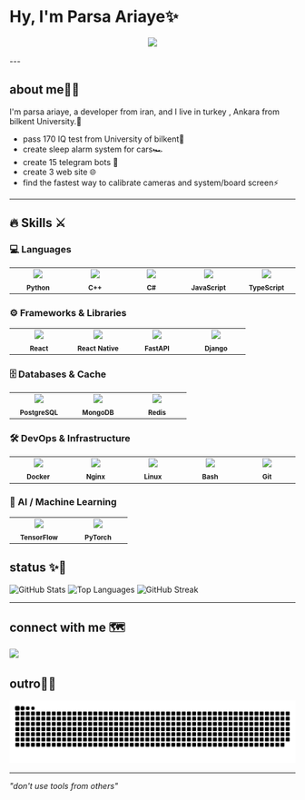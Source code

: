 # Hy, I'm Parsa Ariaye✨️
<p align="center">
  <a href="https://github.com/japanse-samurai">
    <img src="https://readme-typing-svg.herokuapp.com?color=00FF00&center=true&vCenter=true&lines=Welcome;From+Bilkent+University;Py%2C+JS%2C+C%23%2C+Bash;Networking%2C+AI%2C+Machine;Games+Graphic%2C+Game+Psychic;Retry%E2%9C%A8" />
  </a>
</p>
---

## about me🚶‍♂️
I'm parsa ariaye, a developer from iran, and I live in turkey , Ankara from bilkent University.👾
- pass 170 IQ test from University of bilkent🧠
- create sleep alarm system for cars🏎️
- create 15 telegram bots 🤖
- create 3 web site 🌐
- find the fastest way to calibrate cameras and system/board screen⚡

---
## 🔥 Skills ⚔️
### 💻 Languages
<table align="center">
  <tr>
    <td align="center" width="90">
      <img src="https://skillicons.dev/icons?i=python&theme=dark" width="55"/><br/>
      <sub><b>Python</b></sub>
    </td>
    <td align="center" width="90">
      <img src="https://skillicons.dev/icons?i=cpp&theme=dark" width="55"/><br/>
      <sub><b>C++</b></sub>
    </td>
    <td align="center" width="90">
      <img src="https://skillicons.dev/icons?i=cs&theme=dark" width="55"/><br/>
      <sub><b>C#</b></sub>
    </td>
    <td align="center" width="90">
      <img src="https://skillicons.dev/icons?i=js&theme=dark" width="55"/><br/>
      <sub><b>JavaScript</b></sub>
    </td>
    <td align="center" width="90">
      <img src="https://skillicons.dev/icons?i=ts&theme=dark" width="55"/><br/>
      <sub><b>TypeScript</b></sub>
    </td>
  </tr>
</table>

### ⚙️ Frameworks & Libraries
<table align="center">
  <tr>
    <td align="center" width="90">
      <img src="https://skillicons.dev/icons?i=react&theme=dark" width="55"/><br/>
      <sub><b>React</b></sub>
    </td>
    <td align="center" width="90">
      <img src="https://skillicons.dev/icons?i=react&theme=dark" width="55"/><br/>
      <sub><b>React Native</b></sub>
    </td>
    <td align="center" width="90">
      <img src="https://skillicons.dev/icons?i=fastapi&theme=dark" width="55"/><br/>
      <sub><b>FastAPI</b></sub>
    </td>
    <td align="center" width="90">
      <img src="https://skillicons.dev/icons?i=django&theme=dark" width="55"/><br/>
      <sub><b>Django</b></sub>
    </td>
  </tr>
</table>

### 🗄️ Databases & Cache
<table align="center">
  <tr>
    <td align="center" width="90">
      <img src="https://skillicons.dev/icons?i=postgres&theme=dark" width="55"/><br/>
      <sub><b>PostgreSQL</b></sub>
    </td>
    <td align="center" width="90">
      <img src="https://skillicons.dev/icons?i=mongodb&theme=dark" width="55"/><br/>
      <sub><b>MongoDB</b></sub>
    </td>
    <td align="center" width="90">
      <img src="https://skillicons.dev/icons?i=redis&theme=dark" width="55"/><br/>
      <sub><b>Redis</b></sub>
    </td>
  </tr>
</table>

### 🛠️ DevOps & Infrastructure
<table align="center">
  <tr>
    <td align="center" width="90">
      <img src="https://skillicons.dev/icons?i=docker&theme=dark" width="55"/><br/>
      <sub><b>Docker</b></sub>
    </td>
    <td align="center" width="90">
      <img src="https://skillicons.dev/icons?i=nginx&theme=dark" width="55"/><br/>
      <sub><b>Nginx</b></sub>
    </td>
    <td align="center" width="90">
      <img src="https://skillicons.dev/icons?i=linux&theme=dark" width="55"/><br/>
      <sub><b>Linux</b></sub>
    </td>
    <td align="center" width="90">
      <img src="https://skillicons.dev/icons?i=bash&theme=dark" width="55"/><br/>
      <sub><b>Bash</b></sub>
    </td>
    <td align="center" width="90">
      <img src="https://skillicons.dev/icons?i=git&theme=dark" width="55"/><br/>
      <sub><b>Git</b></sub>
    </td>
  </tr>
</table>

### 🧠 AI / Machine Learning
<table align="center">
  <tr>
    <td align="center" width="90">
      <img src="https://skillicons.dev/icons?i=tensorflow&theme=dark" width="55"/><br/>
      <sub><b>TensorFlow</b></sub>
    </td>
    <td align="center" width="90">
      <img src="https://skillicons.dev/icons?i=pytorch&theme=dark" width="55"/><br/>
      <sub><b>PyTorch</b></sub>
    </td>
  </tr>
</table>


## status ✨️👾
![GitHub Stats](https://github-readme-stats.vercel.app/api?username=japanse-samurai&show_icons=true&theme=tokyonight)
![Top Languages](https://github-readme-stats.vercel.app/api/top-langs/?username=japanse-samurai&layout=compact&theme=tokyonight)
![GitHub Streak](https://github-readme-streak-stats.herokuapp.com/?user=japanse-samurai&theme=tokyonight)


---
## connect with me 🗺️
  <a href="https://t.me/soon"><img src="https://img.shields.io/badge/Telegram-2CA5E0?style=for-the-badge&logo=telegram&logoColor=white"/></a>


## outro🚶‍♂️
<p align="center">
  <img src="https://github.com/Platane/snk/raw/output/github-contribution-grid-snake.svg" alt="snake animation" />
</p>

---
<i> "don't use tools from others" </i>
